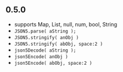 ## 0.5.0
- supports Map, List, null, num, bool, String
- `JSON5.parse( aString );` 
- `JSON5.stringify( anObj )`
- `JSON5.stringify( abObj, space:2 )`
- `json5Decode( aString );` 
- `json5Encode( anObj )`
- `json5Encode( abObj, space:2 )`